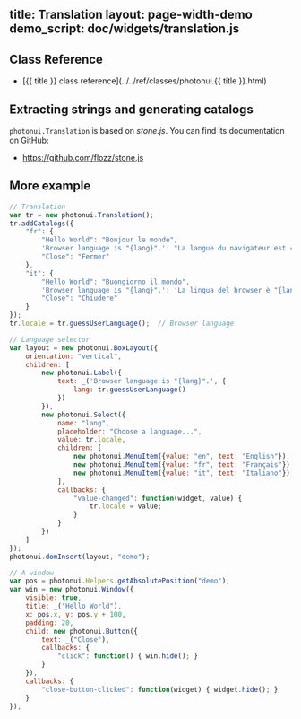 title: Translation
layout: page-width-demo
demo_script: doc/widgets/translation.js
---

## Class Reference

* [{{ title }} class reference](../../ref/classes/photonui.{{ title }}.html)


## Extracting strings and generating catalogs

`photonui.Translation` is based on *stone.js*. You can find its documentation on GitHub:

* https://github.com/flozz/stone.js


## More example

```javascript
// Translation
var tr = new photonui.Translation();
tr.addCatalogs({
    "fr": {
        "Hello World": "Bonjour le monde",
        'Browser language is "{lang}".': "La langue du navigateur est « {lang} ».",
        "Close": "Fermer"
    },
    "it": {
        "Hello World": "Buongiorno il mondo",
        'Browser language is "{lang}".': 'La lingua del browser è "{lang}".',
        "Close": "Chiudere"
    }
});
tr.locale = tr.guessUserLanguage();  // Browser language

// Language selector
var layout = new photonui.BoxLayout({
    orientation: "vertical",
    children: [
        new photonui.Label({
            text: _('Browser language is "{lang}".', {
                lang: tr.guessUserLanguage()
            })
        }),
        new photonui.Select({
            name: "lang",
            placeholder: "Choose a language...",
            value: tr.locale,
            children: [
                new photonui.MenuItem({value: "en", text: "English"}),
                new photonui.MenuItem({value: "fr", text: "Français"}),
                new photonui.MenuItem({value: "it", text: "Italiano"}),
            ],
            callbacks: {
                "value-changed": function(widget, value) {
                    tr.locale = value;
                }
            }
        })
    ]
});
photonui.domInsert(layout, "demo");

// A window
var pos = photonui.Helpers.getAbsolutePosition("demo");
var win = new photonui.Window({
    visible: true,
    title: _("Hello World"),
    x: pos.x, y: pos.y + 100,
    padding: 20,
    child: new photonui.Button({
        text: _("Close"),
        callbacks: {
            "click": function() { win.hide(); }
        }
    }),
    callbacks: {
        "close-button-clicked": function(widget) { widget.hide(); }
    }
});

```


